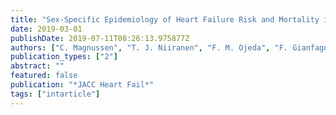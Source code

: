 ```yaml
---
title: "Sex-Specific Epidemiology of Heart Failure Risk and Mortality in Europe: Results From the BiomarCaRE Consortium"
date: 2019-03-01
publishDate: 2019-07-11T08:26:13.975877Z
authors: ["C. Magnussen", "T. J. Niiranen", "F. M. Ojeda", "F. Gianfagna", "S. Blankenberg", "E. Vartiainen", "S. Sans", "G. Pasterkamp", "M. Hughes", "S. Costanzo", "M. B. Donati", "P. Jousilahti", "A. Linneberg", "T. Palosaari", "G. de Gaetano", "M. Bobak", "H. M. den Ruijter", "T. J?rgensen", "S. Soderberg", "K. Kuulasmaa", "T. Zeller", "L. Iacoviello", "V. Salomaa", "R. B. Schnabel"]
publication_types: ["2"]
abstract: ""
featured: false
publication: "*JACC Heart Fail*"
tags: ["intarticle"]
---
```



